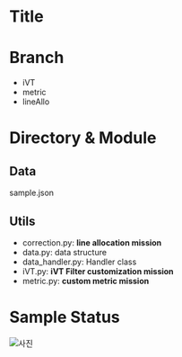 # Title

# Branch

- iVT
- metric
- lineAllo

# Directory & Module

## Data

sample.json

## Utils

- correction.py: **line allocation mission**
- data.py: data structure
- data_handler.py: Handler class
- iVT.py: **iVT Filter customization mission**
- metric.py: **custom metric mission**


# Sample Status

![사진]("https://github.com/yejin109/SmartVisC/blob/iVT/figure/iVT_status.png")



